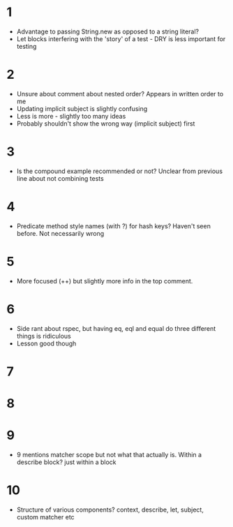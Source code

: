 # 1

* Advantage to passing String.new as opposed to a string literal?
* Let blocks interfering with the 'story' of a test - DRY is less important for testing

# 2

* Unsure about comment about nested order? Appears in written order to me
* Updating implicit subject is slightly confusing
* Less is more - slightly too many ideas
* Probably shouldn't show the wrong way (implicit subject) first

# 3

* Is the compound example recommended or not? Unclear from previous line about not combining tests

# 4

* Predicate method style names (with ?) for hash keys? Haven't seen before. Not necessarily wrong

# 5

* More focused (++) but slightly more info in the top comment.

# 6

* Side rant about rspec, but having eq, eql and equal do three different things is ridiculous
* Lesson good though

# 7

# 8

# 9

* 9 mentions matcher scope but not what that actually is. Within a describe block? just within a block

# 10

* Structure of various components? context, describe, let, subject, custom matcher etc
